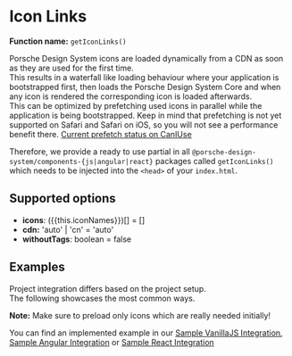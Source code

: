 # Icon Links
**Function name:** `getIconLinks()`

Porsche Design System icons are loaded dynamically from a CDN as soon as they are used for the first time.  
This results in a waterfall like loading behaviour where your application is bootstrapped first, then loads the Porsche Design System Core and when any icon is rendered the corresponding icon is loaded afterwards.  
This can be optimized by prefetching used icons in parallel while the application is being bootstrapped.
Keep in mind that prefetching is not yet supported on Safari and Safari on iOS, so you will not see a performance benefit there. [Current prefetch status on CanIUse](https://caniuse.com/link-rel-prefetch)

Therefore, we provide a ready to use partial in all `@porsche-design-system/components-{js|angular|react}` packages called `getIconLinks()` which needs to be injected into the `<head>` of your `index.html`.

## Supported options
- **icons**: ({{this.iconNames}})[] = []
- **cdn:** 'auto' | 'cn' = 'auto'
- **withoutTags**: boolean = false

## Examples

Project integration differs based on the project setup.  
The following showcases the most common ways.

**Note:** Make sure to preload only icons which are really needed initially!

<PartialDocs name="getIconLinks" :params="params" location="head"></PartialDocs>

You can find an implemented example in our [Sample VanillaJS Integration](https://github.com/porscheui/sample-integration-vanillajs), [Sample Angular Integration](https://github.com/porscheui/sample-integration-angular) or [Sample React Integration](https://github.com/porscheui/sample-integration-react)

<script lang="ts">
import Vue from 'vue';
import Component from 'vue-class-component';
import { ICON_NAMES } from '@porsche-design-system/icons';

@Component
export default class Code extends Vue {
  public iconNames: string = ICON_NAMES.map(x => `'${x}'`).join(' | ');
  public params = [
    {
      value: "{ icons: ['arrowHeadRight', 'plus'] }"
    },
    {
      value: "{ icons: ['arrowHeadRight', 'plus'], cdn: 'cn' }",
      comment: 'force using China CDN',
    },
    {
      value: "{ withoutTags: true, icons: ['arrowHeadRight'] }",
    }
  ];
}
</script>
